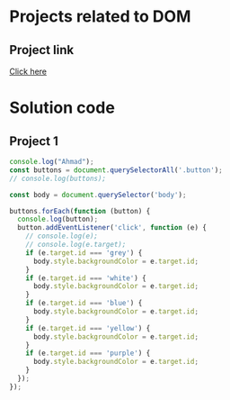 # Projects related to DOM

## Project link
[Click here](https://dom-project-chaiaurcode-i37u89.stackblitz.io/1-colorChanger/index.html)


# Solution code

## Project 1

```javascript
console.log("Ahmad");
const buttons = document.querySelectorAll('.button');
// console.log(buttons);

const body = document.querySelector('body');

buttons.forEach(function (button) {
  console.log(button);
  button.addEventListener('click', function (e) {
    // console.log(e);
    // console.log(e.target);
    if (e.target.id === 'grey') {
      body.style.backgroundColor = e.target.id;
    }
    if (e.target.id === 'white') {
      body.style.backgroundColor = e.target.id;
    }
    if (e.target.id === 'blue') {
      body.style.backgroundColor = e.target.id;
    }
    if (e.target.id === 'yellow') {
      body.style.backgroundColor = e.target.id;
    }
    if (e.target.id === 'purple') {
      body.style.backgroundColor = e.target.id;
    }
  });
});


```